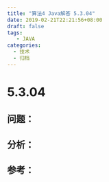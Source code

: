 ```yaml
---
title: "算法4 Java解答 5.3.04"
date: 2019-02-21T22:21:56+08:00
draft: false
tags:
   - JAVA
categories:
  - 技术
  - 归档
---
```



# 5.3.04

## 问题：


## 分析：


## 参考：


